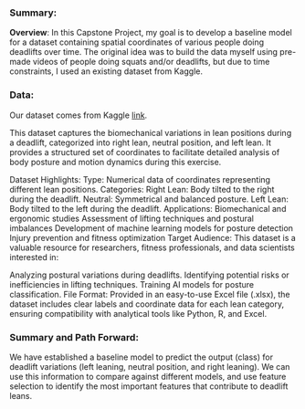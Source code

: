 ### Summary:
**Overview**: In this Capstone Project, my goal is to develop a baseline model for a dataset containing spatial coordinates of various people doing deadlifts over time. The original idea was to build the data myself using pre-made videos of people doing squats and/or deadlifts, but due to time constraints, I used an existing dataset from Kaggle.  
### Data:

Our dataset comes from Kaggle [link](https://www.kaggle.com/datasets/venkatagandreti/deadlift-proper-lean-positions?resource=download).  

This dataset captures the biomechanical variations in lean positions during a deadlift, categorized into right lean, neutral position, and left lean. It provides a structured set of coordinates to facilitate detailed analysis of body posture and motion dynamics during this exercise.

Dataset Highlights:
Type: Numerical data of coordinates representing different lean positions.
Categories:
Right Lean: Body tilted to the right during the deadlift.
Neutral: Symmetrical and balanced posture.
Left Lean: Body tilted to the left during the deadlift.
Applications:
Biomechanical and ergonomic studies
Assessment of lifting techniques and postural imbalances
Development of machine learning models for posture detection
Injury prevention and fitness optimization
Target Audience:
This dataset is a valuable resource for researchers, fitness professionals, and data scientists interested in:

Analyzing postural variations during deadlifts.
Identifying potential risks or inefficiencies in lifting techniques.
Training AI models for posture classification.
File Format:
Provided in an easy-to-use Excel file (.xlsx), the dataset includes clear labels and coordinate data for each lean category, ensuring compatibility with analytical tools like Python, R, and Excel.

### Summary and Path Forward:
We have established a baseline model to predict the output (class) for deadlift variations (left leaning, neutral position, and right leaning). We can use this information to compare against different models, and use feature selection to identify the most
important features that contribute to deadlift leans. 

